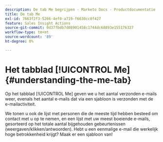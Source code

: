 ```yaml
---
description: De tab Me begrijpen - Marketo Docs - Productdocumentatie
title: De tab Me
exl-id: 7663f2f3-5266-4ef0-a719-f6630cc0f427
feature: Sales Insight Actions
source-git-commit: 0d37fbdb7d08901458c1744dc68893e155176327
workflow-type: tm+mt
source-wordcount: '89'
ht-degree: 0%

---
```


# Het tabblad [!UICONTROL Me] {#understanding-the-me-tab}

Op het tabblad [!UICONTROL Me] geven we u het aantal verzonden e-mails weer, evenals het aantal e-mails dat via een sjabloon is verzonden met de e-mailactiviteit.

We tonen u ook de lijst met personen die de meeste tijd hebben besteed om contact met u op te nemen, en een lijst met uw meest boeiende e-mails, gesorteerd op het totale aantal bijgehouden gebeurtenissen (weergaven/klikken/antwoorden). Hebt u een eenmalige e-mail die werkelijk hoge betrokkenheid krijgt? Maak er een sjabloon van!
